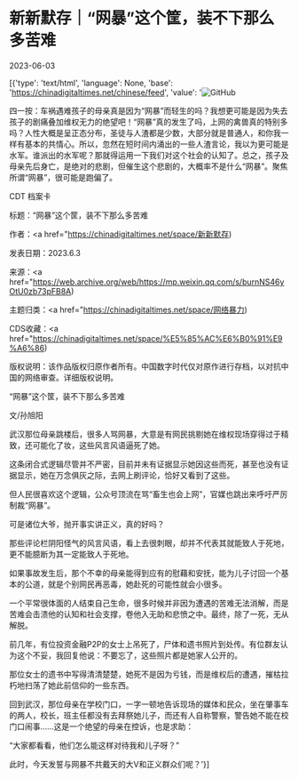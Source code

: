 # 新新默存｜“网暴”这个筐，装不下那么多苦难

2023-06-03

[{'type': 'text/html', 'language': None, 'base': 'https://chinadigitaltimes.net/chinese/feed', 'value': '![GitHub](https://chinadigitaltimes.net/chinese/files/2023/06/image-1685791700382.png)

四一按：车祸遇难孩子的母亲真是因为“网暴”而轻生的吗？我想更可能是因为失去孩子的剧痛叠加维权无力的绝望吧！“网暴”真的发生了吗，上网的禽兽真的特别多吗？人性大概是呈正态分布，圣徒与人渣都是少数，大部分就是普通人，和你我一样有基本的共情心。所以，忽然在短时间内涌出的一些人渣言论，我以为更可能是水军。谁派出的水军呢？那就得运用一下我们对这个社会的认知了。总之，孩子及母亲先后身亡，是绝对的悲剧，但催生这个悲剧的，大概率不是什么“网暴”。聚焦所谓“网暴”，很可能是跑偏了。



CDT 档案卡

标题：“网暴”这个筐，装不下那么多苦难

作者：<a href="https://chinadigitaltimes.net/space/新新默存)

发表日期：2023.6.3

来源：<a href="https://web.archive.org/web/https://mp.weixin.qq.com/s/burnNS46yOtU0zb73pFB8A)

主题归类：<a href="https://chinadigitaltimes.net/space/网络暴力)

CDS收藏：<a href="https://chinadigitaltimes.net/space/%E5%85%AC%E6%B0%91%E9%A6%86)

版权说明：该作品版权归原作者所有。中国数字时代仅对原作进行存档，以对抗中国的网络审查。详细版权说明。





“网暴”这个筐，装不下那么多苦难

文/孙旭阳

武汉那位母亲跳楼后，很多人骂网暴，大意是有网民挑剔她在维权现场穿得过于精致，还可能化了妆，这些风言风语逼死了她。

这条闭合式逻辑尽管并不严密，目前并未有证据显示她因这些而死，甚至也没有证据显示，她在万念俱灰之际，去网上刷评论，恰好又看到了这些。

但人民很喜欢这个逻辑，公众号顶流在骂“畜生也会上网”，官媒也跳出来呼吁严厉制裁“网暴”。

可是诸位大爷，抛开事实讲正义，真的好吗？

那些评论栏阴阳怪气的风言风语，看上去很刺眼，却并不代表其就能致人于死地，更不能臆断为其一定能致人于死地。

如果事故发生后，那个不幸的母亲能得到应有的慰藉和安抚，能为儿子讨回一个基本的公道，就是个别网民再恶毒，她赴死的可能性就会小很多。

一个平常很体面的人结束自己生命，很多时候并非因为遭遇的苦难无法消解，而是苦难会击溃他的认知和社会支撑，卷他入无助和悲愤之中。最终，除了一死，无从解脱。

前几年，有位投资金融P2P的女士上吊死了，尸体和遗书照片到处传。有位群友认为这个不妥，我回复他说：不要忘了，这些照片都是她家人公开的。

那位女士的遗书中写得清清楚楚，她死不是因为亏钱，而是维权后的遭遇，摧枯拉朽地扫荡了她此前信仰的一些东西。

回到武汉，那位母亲在学校门口，一字一顿地告诉现场的媒体和民众，坐在肇事车的两人，校长，班主任都没有去拜祭她儿子，而还有人自称警察，警告她不能在校门口闹事……这是一个绝望的母亲在控诉，也是求助：

“大家都看看，他们怎么能这样对待我和儿子呀？”

此时，今天发誓与网暴不共戴天的大V和正义群众们呢？'}]